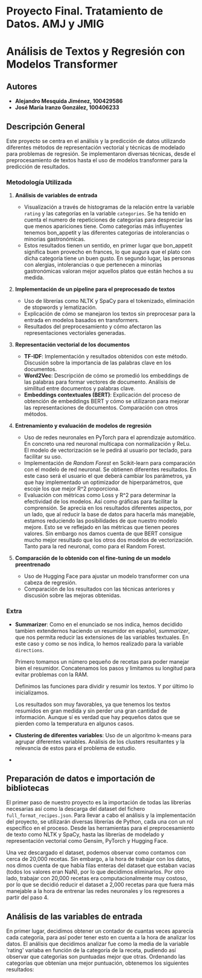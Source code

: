 # Proyecto Final. Tratamiento de Datos. AMJ y JMIG

# **Análisis de Textos y Regresión con Modelos Transformer**

## Autores
- **Alejandro Mesquida Jiménez, 100429586**
- **José María Iranzo González, 100406233**

## Descripción General
Este proyecto se centra en el análisis y la predicción de datos utilizando diferentes métodos de representación vectorial y técnicas de modelado para problemas de regresión. Se implementaron diversas técnicas, desde el preprocesamiento de textos hasta el uso de modelos transformer para la predicción de resultados.

### Metodología Utilizada
1. **Análisis de variables de entrada**
   - Visualización a través de histogramas de la relación entre la variable `rating` y las categorías en la variable `categories`. Se ha tenido en cuenta el numero de repeticiones de categorias para despreciar las que menos apariciones tiene. Como categorias más influyentes tenemos bon_appetit y las diferentes categorias de intolerancias o minorias gastronómicas. 
   - Estos resultados tienen un sentido, en primer lugar que bon_appetit significa buen provecho en frances, lo que augura que el plato con dicha categoría tiene un buen gusto. En segundo lugar, las personas con alergias, intolerancias o que pertenecen a minorías gastronómicas valoran mejor aquellos platos que están hechos a su medida.  

2. **Implementación de un pipeline para el preprocesado de textos**
   - Uso de librerías como NLTK y SpaCy para el tokenizado, eliminación de stopwords y lematización.
   - Explicación de cómo se manejaron los textos sin preprocesar para la entrada en modelos basados en transformers.
   - Resultados del preprocesamiento y cómo afectaron las representaciones vectoriales generadas.

3. **Representación vectorial de los documentos**
   - **TF-IDF**: Implementación y resultados obtenidos con este método. Discusión sobre la importancia de las palabras clave en los documentos.
   - **Word2Vec**: Descripción de cómo se promedió los embeddings de las palabras para formar vectores de documento. Análisis de similitud entre documentos y palabras clave.
   - **Embeddings contextuales (BERT)**: Explicación del proceso de obtención de embeddings BERT y cómo se utilizaron para mejorar las representaciones de documentos. Comparación con otros métodos.

4. **Entrenamiento y evaluación de modelos de regresión**
   - Uso de redes neuronales en PyTorch para el aprendizaje automático. En concreto una red neuronal multicapa con normalización y ReLu. El modelo de vectorización se le pedirá al usuario por teclado, para facilitar su uso. 
   - Implementación de *Random Forest* en Scikit-learn para comparación con el modelo de red neuronal. Se obtienen diferentes resultados. En este caso será el usuario el que deberá cambiar los parámetros, ya que hay implementado un optimizador de hiperparámetros, que escoje los que mejor R^2 proporciona.
   - Evaluación con métricas como Loss y R^2 para determinar la efectividad de los modelos. Así como gráficas para facilitar la comprensión. Se aprecia en los resultados diferentes aspectos, por un lado, que al reducir la base de datos para hacerla más manejable, estamos reduciendo las posibilidades de que nuestro modelo mejore. Esto se ve reflejado en las métricas que tienen peores valores. Sin embargo nos damos cuenta de que BERT consigue mucho mejor resultado que los otros dos modelos de vectorización. Tanto para la red neuronal, como para el Random Forest. 

5. **Comparación de lo obtenido con el fine-tuning de un modelo preentrenado**
   - Uso de Hugging Face para ajustar un modelo transformer con una cabeza de regresión.
   - Comparación de los resultados con las técnicas anteriores y discusión sobre las mejoras obtenidas.

### Extra
- **Summarizer**: Como en el enunciado se nos indica, hemos decidido tambien extendernos haciendo un resumidor en español, *summarizer*, que nos permita reducir las extensiones de las variables textuales. En este caso y como se nos indica, lo hemos realizado para la variable `directions`. 

  Primero tomamos un número pequeño de recetas para poder manejar bien el resumidor. Concatenamos los pasos y limitamos su longitud para evitar problemas con la RAM.

  Definimos las funciones para dividir y resumir los textos. Y por último lo inicializamos.

  Los resultados son muy favorables, ya que tenemos los textos resumidos en gran medida y sin perder una gran cantidad de información. Aunque sí es verdad que hay pequeños datos que se pierden como la temperatura en algunos casos. 
- **Clustering de diferentes variables**: Uso de un algoritmo k-means para agrupar diferentes variables. Análisis de los clusters resultantes y la relevancia de estos para el problema de estudio.
- 
## Preparación de datos e importación de bibliotecas

El primer paso de nuestro proyecto es la importación de todas las librerías necesarias así como la descarga del dataset del fichero `full_format_recipes.json`. Para llevar a cabo el análisis y la implementación del proyecto, se utilizarán diversas librerías de Python, cada una con un rol específico en el proceso. Desde las herramientas para el preprocesamiento de texto como NLTK y SpaCy, hasta las librerías de modelado y representación vectorial como Gensim, PyTorch y Hugging Face.

Una vez descargado el dataset, podemos observar como contamos con cerca de 20,000 recetas. Sin embargo, a la hora de trabajar con los datos, nos dimos cuenta de que había filas enteras del dataset que estaban vacias (todos los valores eran NaN), por lo que decidimos eliminarlos. Por otro lado, trabajar con 20,000 recetas era computacionalmente muy costoso, por lo que se decidió reducir el dataset a 2,000 recetas para que fuera más manejable a la hora de entrenar las redes neuronales y los regresores a partir del paso 4.

## Análisis de las variables de entrada

En primer lugar, decidimos obtener un contador de cuantas veces aparecía cada categoría, para así poder tener esto en cuenta a la hora de analizar los datos. El análisis que decidimos analizar fue como la media de la variable 'rating' variaba en función de la categoría de la receta, pudiendo así observar que categorías son puntuadas mejor que otras. Ordenando las categorías que obtenían una mejor puntuación, obtenemos los siguientes resultados:
